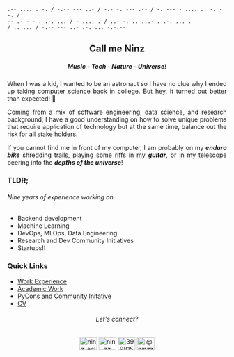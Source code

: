 ```
.-- .... . -. / -.-- --- ..- / -.- -. --- .-- / -. --- - .... .. -. --. /
-- .- - - . .-. ... / - .... . / ..- -. .. ...- . .-. ... .
/ .. ... / -.-- --- ..- .-. ... -.-.--
```

<h2 align="center">Call me Ninz</h2>
<h5 align="center">Music - Tech - Nature - Universe!</h5>


<p align="justify">
When I was a kid, I wanted to be an astronaut so I have  no clue why I ended up taking computer science back in college. But hey, it turned out better than expected! 🌻
</p>
<p align="justify">
Coming from a mix of software engineering, data science, and research background, I have a good understanding on how to solve unique problems that require application of technology but at the same time, balance out the risk for all stake holders.
</p>
<p align="justify">
If you cannot find me in front of my computer, I am probably on my <i><b>enduro bike</b></i> shredding trails, playing some riffs in my <i><b>guitar</b></i>, or in my telescope peering into the <i><b>depths of the universe</b></i>!
</p>

<h3>TLDR;</h3>

<h6>Nine years of experience working on</h6>

- Backend development
- Machine Learning 
- DevOps, MLOps, Data Engineering
- Research and Dev Community Initiatives
- Startups!!

### Quick Links

- [Work Experience](experiences.md)
- [Academic Work](experiences.md)
- [PyCons and Community Initative](dev_community.md)
- [CV](resumev2.pdf)

 
<h6 align="center">Let's connect?</h6>
<p align="center">
<a href="https://twitter.com/ninz_eclarin" target="blank"><img align="center" src="https://raw.githubusercontent.com/rahuldkjain/github-profile-readme-generator/master/src/images/icons/Social/twitter.svg" alt="ninz_eclarin" height="30" width="40" /></a>
<a href="https://linkedin.com/in/ninzz" target="blank"><img align="center" src="https://raw.githubusercontent.com/rahuldkjain/github-profile-readme-generator/master/src/images/icons/Social/linked-in-alt.svg" alt="ninzz" height="30" width="40" /></a>
<a href="https://stackoverflow.com/users/3998151" target="blank"><img align="center" src="https://raw.githubusercontent.com/rahuldkjain/github-profile-readme-generator/master/src/images/icons/Social/stack-overflow.svg" alt="3998151" height="30" width="40" /></a>
<a href="https://medium.com/@ninzz" target="blank"><img align="center" src="https://raw.githubusercontent.com/rahuldkjain/github-profile-readme-generator/master/src/images/icons/Social/medium.svg" alt="@ninzz" height="30" width="40" /></a>
</p>
